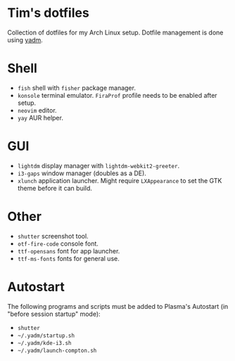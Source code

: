 # Tim's dotfiles

Collection of dotfiles for my Arch Linux setup. Dotfile management is done
using [yadm](https://github.com/TheLocehiliosan/yadm).

# Shell

* `fish` shell with `fisher` package manager.
* `konsole` terminal emulator. `FiraProf` profile needs to be enabled after setup.
* `neovim` editor.
* `yay` AUR helper.

# GUI

* `lightdm` display manager with `lightdm-webkit2-greeter`.
* `i3-gaps` window manager (doubles as a DE).
* `xlunch` application launcher. Might require `LXAppearance` to set the GTK theme before it can build.

# Other

* `shutter` screenshot tool.
* `otf-fire-code` console font.
* `ttf-opensans` font for app launcher.
* `ttf-ms-fonts` fonts for general use.

# Autostart

The following programs and scripts must be added to Plasma's Autostart (in "before session startup" mode):
* `shutter`
* `~/.yadm/startup.sh`
* `~/.yadm/kde-i3.sh`
* `~/.yadm/launch-compton.sh`

